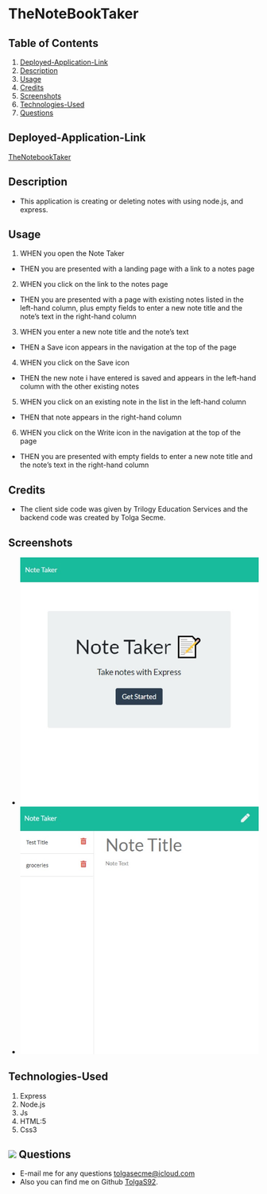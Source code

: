 # TheNoteBookTaker

## Table of Contents

1. [Deployed-Application-Link](#Deployed-Application-Link)
2. [Description](#Description)
3. [Usage](#Usage)
4. [Credits](#Credits)
5. [Screenshots](#Screenshots)
6. [Technologies-Used](#Technologies-Used)
7. [Questions](#Questions)


## Deployed-Application-Link
[TheNotebookTaker](https://sheltered-island-38155.herokuapp.com/)

## Description
- This application is creating or deleting notes with using node.js, and express.

## Usage
1. WHEN you open the Note Taker
- THEN you are presented with a landing page with a link to a notes page
2. WHEN you click on the link to the notes page
- THEN you are presented with a page with existing notes listed in the left-hand column, plus empty fields to enter a new note title and the note’s text in the right-hand column
3. WHEN you enter a new note title and the note’s text
- THEN a Save icon appears in the navigation at the top of the page
4. WHEN you click on the Save icon
- THEN the new note i have entered is saved and appears in the left-hand column with the other existing notes
5. WHEN you click on an existing note in the list in the left-hand column
- THEN that note appears in the right-hand column
6. WHEN you click on the Write icon in the navigation at the top of the page
- THEN you are presented with empty fields to enter a new note title and the note’s text in the right-hand column

## Credits
- The client side code was given by Trilogy Education Services and the backend code was created by Tolga Secme.

## Screenshots
- ![Home](./public/assets/images/screenshots/home.jpg)
- ![Notes](./public/assets/images/screenshots/notes.jpg)

## Technologies-Used
1. Express
2. Node.js
3. Js
4. HTML:5
5. Css3

## <img src="https://icons.iconarchive.com/icons/social-media-icons/social-buntings/48/Aim-icon.png">  Questions
- E-mail me for any questions [tolgasecme@icloud.com](mailto:tolgasecme@icloud.com)
- Also you can find me on Github [TolgaS92](https://github.com/TolgaS92).